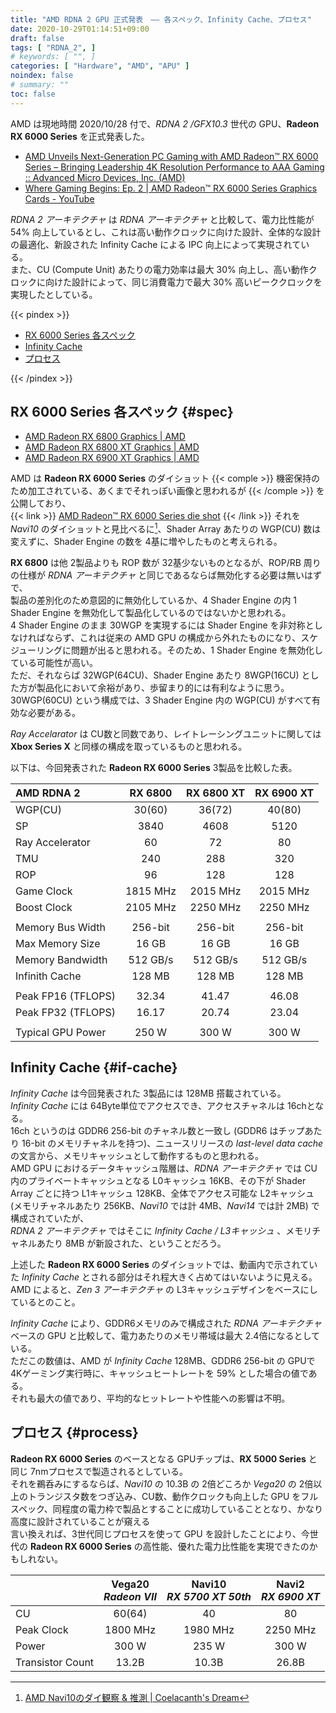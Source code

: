 ```yaml
---
title: "AMD RDNA 2 GPU 正式発表　―― 各スペック、Infinity Cache、プロセス"
date: 2020-10-29T01:14:51+09:00
draft: false
tags: [ "RDNA_2", ]
# keywords: [ "", ]
categories: [ "Hardware", "AMD", "APU" ]
noindex: false
# summary: ""
toc: false
---
```


AMD は現地時間 2020/10/28 付で、*RDNA 2 /GFX10.3* 世代の GPU、**Radeon RX 6000 Series** を正式発表した。  


 * [AMD Unveils Next-Generation PC Gaming with AMD Radeon™ RX 6000 Series – Bringing Leadership 4K Resolution Performance to AAA Gaming :: Advanced Micro Devices, Inc. (AMD)](https://ir.amd.com/news-events/press-releases/detail/978/amd-unveils-next-generation-pc-gaming-with-amd-radeon-rx)
 * [Where Gaming Begins: Ep. 2 | AMD Radeon™ RX 6000 Series Graphics Cards - YouTube](https://www.youtube.com/watch?v=oHpgu-cTjyM)

*RDNA 2 アーキテクチャ* は *RDNA アーキテクチャ* と比較して、電力比性能が 54% 向上しているとし、これは高い動作クロックに向けた設計、全体的な設計の最適化、新設された Infinity Cache による IPC 向上によって実現されている。  
また、CU (Compute Unit) あたりの電力効率は最大 30% 向上し、高い動作クロックに向けた設計によって、同じ消費電力で最大 30% 高いピーククロックを実現したとしている。  

{{< pindex >}}

 * [RX 6000 Series 各スペック](#spec)
 * [Infinity Cache](#if-cache)
 * [プロセス](#process)

{{< /pindex >}}

## RX 6000 Series 各スペック {#spec}

 * [AMD Radeon RX 6800 Graphics | AMD](https://www.amd.com/en/products/graphics/amd-radeon-rx-6800#product-specs)
 * [AMD Radeon RX 6800 XT Graphics | AMD](https://www.amd.com/en/products/graphics/amd-radeon-rx-6800-xt#product-specs)
 * [AMD Radeon RX 6900 XT Graphics | AMD](https://www.amd.com/en/products/graphics/amd-radeon-rx-6900-xt#product-specs)

AMD は **Radeon RX 6000 Series** のダイショット {{< comple >}} 機密保持のため加工されている、あくまでそれっぽい画像と思われるが {{< /comple >}} を公開しており、  
{{< link >}} [AMD Radeon™ RX 6000 Series die shot](https://www.globenewswire.com/NewsRoom/AttachmentNg/56b9f51f-b313-41a3-9fc1-0f1bf766c3d4/en) {{< /link >}}
それを *Navi10* のダイショットと見比べるに[^navi10-dieshot]、Shader Array あたりの WGP(CU) 数は変えずに、Shader Engine の数を 4基に増やしたものと考えられる。  

[^navi10-dieshot]: [AMD Navi10のダイ観察 & 推測 | Coelacanth's Dream](/posts/2020/01/22/navi10-dieshot-and-guess/)

**RX 6800** は他 2製品よりも ROP 数が 32基少ないものとなるが、ROP/RB 周りの仕様が *RDNA アーキテクチャ* と同じであるならば無効化する必要は無いはずで、  
製品の差別化のため意図的に無効化しているか、4 Shader Engine の内 1 Shader Engine を無効化して製品化しているのではないかと思われる。  
4 Shader Engine のまま 30WGP を実現するには Shader Engine を非対称としなければならず、これは従来の AMD GPU の構成から外れたものになり、スケジューリングに問題が出ると思われる。そのため、1 Shader Engine を無効化している可能性が高い。  
ただ、それならば 32WGP(64CU)、Shader Engine あたり 8WGP(16CU) とした方が製品化において余裕があり、歩留まり的には有利なように思う。  
30WGP(60CU) という構成では、3 Shader Engine 内の WGP(CU) がすべて有効な必要がある。  

*Ray Accelarator* は CU数と同数であり、レイトレーシングユニットに関しては **Xbox Series X** と同様の構成を取っているものと思われる。  

以下は、今回発表された **Radeon RX 6000 Series**  3製品を比較した表。  

| AMD RDNA 2 | RX 6800 | RX 6800 XT | RX 6900 XT
| :-- | :--: | :--: | :--: |
| WGP(CU) | 30(60) | 36(72) | 40(80) |
| SP | 3840 | 4608 | 5120 |
| Ray Accelerator | 60 | 72 | 80 |
| TMU | 240 | 288 | 320 |
| ROP | 96 | 128 | 128 |
| Game Clock | 1815 MHz | 2015 MHz | 2015 MHz |
| Boost Clock | 2105 MHz | 2250 MHz | 2250 MHz |
| |
| Memory Bus Width | 256-bit | 256-bit | 256-bit |
| Max Memory Size | 16 GB | 16 GB | 16 GB |
| Memory Bandwidth | 512 GB/s | 512 GB/s | 512 GB/s |
| Infinith Cache | 128 MB | 128 MB | 128 MB |
||
| Peak FP16 (TFLOPS) | 32.34 | 41.47 | 46.08 |
| Peak FP32 (TFLOPS) | 16.17 | 20.74 | 23.04 |
||
| Typical GPU Power | 250 W | 300 W | 300 W |

## Infinity Cache {#if-cache}

*Infinity Cache* は今回発表された 3製品には 128MB 搭載されている。  
*Infinity Cache* には 64Byte単位でアクセスでき、アクセスチャネルは 16chとなる。  
16ch というのは GDDR6 256-bit のチャネル数と一致し (GDDR6 はチップあたり 16-bit のメモリチャネルを持つ)、ニュースリリースの *last-level data cache* の文言から、メモリキャッシュとして動作するものと思われる。  
AMD GPU におけるデータキャッシュ階層は、*RDNA アーキテクチャ* では CU内のプライベートキャッシュとなる L0キャッシュ 16KB、その下が Shader Array ごとに持つ L1キャッシュ 128KB、全体でアクセス可能な L2キャッシュ (メモリチャネルあたり 256KB、*Navi10* では計 4MB、*Navi14* では計 2MB) で構成されていたが、  
*RDNA 2 アーキテクチャ* ではそこに *Infinity Cache / L3キャッシュ* 、メモリチャネルあたり 8MB が新設された、ということだろう。  

上述した **Radeon RX 6000 Series** のダイショットでは、動画内で示されていた *Infinity Cache* とされる部分はそれ程大きく占めてはいないように見える。  
AMD によると、*Zen 3 アーキテクチャ* の L3キャッシュデザインをベースにしているとのこと。  

*Infinity Cache* により、GDDR6メモリのみで構成された *RDNA アーキテクチャ* ベースの GPU と比較して、電力あたりのメモリ帯域は最大 2.4倍になるとしている。  
ただこの数値は、AMD が *Infinity Cache* 128MB、GDDR6 256-bit の GPUで 4Kゲーミング実行時に、キャッシュヒートレートを 59% とした場合の値である。  
それも最大の値であり、平均的なヒットレートや性能への影響は不明。  


## プロセス {#process}

**Radeon RX 6000 Series** のベースとなる GPUチップは、**RX 5000 Series** と同じ 7nmプロセスで製造されるとしている。  
それを鵜呑みにするならば、*Navi10* の 10.3B の 2倍どころか *Vega20* の 2倍以上のトランジスタ数をつぎ込み、CU数、動作クロックも向上した GPU をフルスペック、同程度の電力枠で製品とすることに成功していることとなり、かなり高度に設計されていることが窺える  
言い換えれば、3世代同じプロセスを使って GPU を設計したことにより、今世代の **Radeon RX 6000 Series** の高性能、優れた電力比性能を実現できたのかもしれない。  


| | Vega20<br>*Radeon VII* | Navi10<br>*RX 5700 XT 50th* | Navi2<br>*RX 6900 XT* |
| :-- | :--: | :--: | :--: |
| CU | 60(64) | 40 | 80 |
| Peak Clock | 1800 MHz | 1980 MHz | 2250 MHz |
| Power | 300 W | 235 W | 300 W |
| Transistor Count | 13.2B | 10.3B | 26.8B |




